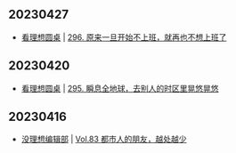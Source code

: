 ## 20230427
- [看理想圆桌](https://www.vistopia.com.cn/detail/13) | [296. 原来一旦开始不上班，就再也不想上班了](https://shop.vistopia.com.cn/article?article_id=662916)

## 20230420
- [看理想圆桌](https://www.vistopia.com.cn/detail/13) | [295. 瞬息全地球，去别人的时区里晃悠晃悠](https://shop.vistopia.com.cn/article?article_id=660266)

## 20230416
- [没理想编辑部](https://www.vistopia.com.cn/detail/116) | [Vol.83 都市人的朋友，越处越少](https://shop.vistopia.com.cn/article?article_id=657116)

